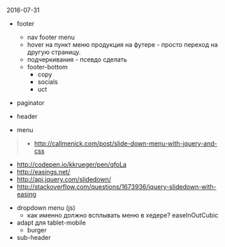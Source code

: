 2016-07-31


+ footer
  + nav footer menu
  + hover на пункт меню продукция на футере - просто переход на другую страницу.
  + подчеркивания - псевдо сделать
  + footer-bottom
    + copy
    + socials
    + uct


 + paginator


 + header
 + menu
 > - http://callmenick.com/post/slide-down-menu-with-jquery-and-css
   - http://codepen.io/kkrueger/pen/qfoLa
   - http://easings.net/
   - http://api.jquery.com/slidedown/
   - http://stackoverflow.com/questions/1673936/jquery-slidedown-with-easing

  + dropdown menu (js)
    + как именно должно всплывать меню в хедере? easeInOutCubic
  + adapt для tablet-mobile
    + burger
 + sub-header


 
